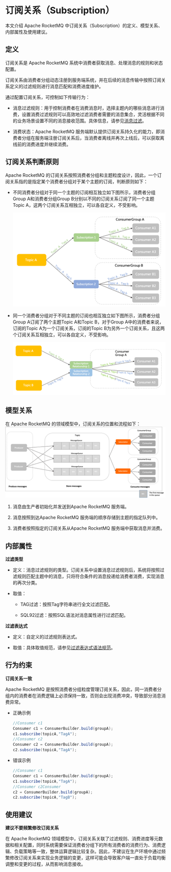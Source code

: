 # 订阅关系（Subscription）

本文介绍 Apache RocketMQ 中订阅关系（Subscription）的定义、模型关系、内部属性及使用建议。

## 定义 


订阅关系是 Apache RocketMQ 系统中消费者获取消息、处理消息的规则和状态配置。

订阅关系由消费者分组动态注册到服务端系统，并在后续的消息传输中按照订阅关系定义的过滤规则进行消息匹配和消费进度维护。

通过配置订阅关系，可控制如下传输行为：

* 消息过滤规则：用于控制消费者在消费消息时，选择主题内的哪些消息进行消费，设置消费过滤规则可以高效地过滤消费者需要的消息集合，灵活根据不同的业务场景设置不同的消息接收范围。具体信息，请参见[消息过滤](../04-featureBehavior/07messagefilter.md)。

* 消费状态：Apache RocketMQ 服务端默认提供订阅关系持久化的能力，即消费者分组在服务端注册订阅关系后，当消费者离线并再次上线后，可以获取离线前的消费进度并继续消费。

## 订阅关系判断原则 

Apache RocketMQ 的订阅关系按照消费者分组和主题粒度设计，因此，一个订阅关系指的是指定某个消费者分组对于某个主题的订阅，判断原则如下：

* 不同消费者分组对于同一个主题的订阅相互独立如下图所示，消费者分组Group A和消费者分组Group B分别以不同的订阅关系订阅了同一个主题Topic A，这两个订阅关系互相独立，可以各自定义，不受影响。

  ![订阅关系不同分组](../picture/v5/subscription_diff_group.png)

* 同一个消费者分组对于不同主题的订阅也相互独立如下图所示，消费者分组Group A订阅了两个主题Topic A和Topic B，对于Group A中的消费者来说，订阅的Topic A为一个订阅关系，订阅的Topic B为另外一个订阅关系，且这两个订阅关系互相独立，可以各自定义，不受影响。

  ![订阅关系相同分组](../picture/v5/subscription_one_group.png)




## 模型关系 


在 Apache RocketMQ 的领域模型中，订阅关系的位置和流程如下：![订阅关系](../picture/v5/archiforsubsciption.png)

1. 消息由生产者初始化并发送到Apache RocketMQ 服务端。

2. 消息按照到达Apache RocketMQ 服务端的顺序存储到主题的指定队列中。

3. 消费者按照指定的订阅关系从Apache RocketMQ 服务端中获取消息并消费。

## 内部属性

**过滤类型**

* 定义：消息过滤规则的类型。订阅关系中设置消息过滤规则后，系统将按照过滤规则匹配主题中的消息，只将符合条件的消息投递给消费者消费，实现消息的再次分类。

* 取值：
  * TAG过滤：按照Tag字符串进行全文过滤匹配。
  
  * SQL92过滤：按照SQL语法对消息属性进行过滤匹配。
  
    
**过滤表达式**

* 定义：自定义的过滤规则表达式。

* 取值：具体取值规范，请参见[过滤表达式语法规范](../04-featureBehavior/07messagefilter.md)。




## 行为约束

**订阅关系一致**

Apache RocketMQ 是按照消费者分组粒度管理订阅关系，因此，同一消费者分组内的消费者在消费逻辑上必须保持一致，否则会出现消费冲突，导致部分消息消费异常。

* 正确示例

  ```java
  //Consumer c1
  Consumer c1 = ConsumerBuilder.build(groupA);
  c1.subscribe(topicA,"TagA");
  //Consumer c2
  Consumer c2 = ConsumerBuilder.build(groupA);
  c2.subscribe(topicA,"TagA");
  ```

  

* 错误示例

  ```java
  //Consumer c1
  Consumer c1 = ConsumerBuilder.build(groupA);
  c1.subscribe(topicA,"TagA");
  //Consumer c2Consumer 
  c2 = ConsumerBuilder.build(groupA);
  c2.subscribe(topicA,"TagB");
  ```

## 使用建议 

**建议不要频繁修改订阅关系**

在 Apache RocketMQ 领域模型中，订阅关系关联了过滤规则、消费进度等元数据和相关配置，同时系统需要保证消费者分组下的所有消费者的消费行为、消费逻辑、负载策略等一致，整体运算逻辑比较复杂。因此，不建议在生产环境中通过频繁修改订阅关系来实现业务逻辑的变更，这样可能会导致客户端一直处于负载均衡调整和变更的过程，从而影响消息接收。

